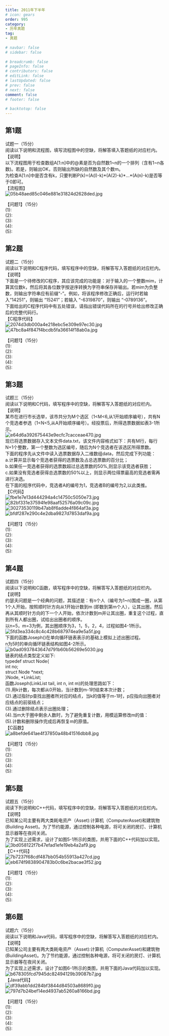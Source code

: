 ```yaml
---  
title: 2011年下半年  
# icon: gears  
order: 995  
category:  
- 历年真题  
tag:  
- 真题  
  
# navbar: false  
# sidebar: false  
  
# breadcrumb: false  
# pageInfo: false  
# contributors: false  
# editLink: false  
# lastUpdated: false  
# prev: false  
# next: false  
comment: false  
# footer: false  
  
# backtotop: false  
---  
```

## 第1题 ##

试题一（15分）  
阅读以下说明和流程图，填写流程图中的空缺，将解答填入答题纸的对应栏内。  
【说明】  
以下流程图用于检查数组A\[1:n\]中的@素是否为自然数1~n的一个排列（含有1~n各数)。若是，则输出OK，否则输出所缺的自然数及其个数m。  
为检查A\[1:n\]中是否含有k，只要判断P(k)=(A(l)-k)\*(A(2)-k)\*...\*(A(n)-k)是否等于0即可。  
【流程图】  
![05b48aed85c046e881e31824d2628ded.jpg][]  
  
【问题1】（15分）  
(1):  
(2):  
(3):  
(4):  
(5):  


## 第2题 ##

试题二（15分）  
阅读以下说明和C程序代码，填写程序中的空缺，将解答写入答题纸的对应栏内。  
【说明】  
下面是一个待修改的C程序，其应该完成的功能是：对于输入的一个整数mim，计算其位数k，然后将其各位数字按逆序转换为字符串保存并输出。若mim为负整数，则输出字符串应有前缀“-”。例如，将该程序修改正确后，运行时若输入“14251”，则输出 “15241”；若输入 “-6319870”，则输出 “-0789136”。  
下面给出的C程序代码中有五处错误，请指出错误代码所在的行号并给出修改正确后的完整代码行。  
【C程序代码】  
![2074d3db000a4e218ebc5e309e97ec30.jpg][]  
![47bc8a4f847f4bcdb5fa36614f18ab0a.jpg][]  
  
【问题1】（15分）  
(1):  
(2):  
(3):  
(4):  
(5):  


## 第3题 ##

试题三（15分）  
阅读以下说明和C代码，填写程序中的空缺，将解答写入答题纸的对应栏内。  
【说明】  
某市在进行市长选举，该市共分为M个选区（1&lt;M&lt;6,从1开始顺序编号），共有N个竞选者参选（1&lt;N&lt;5,从A开始顺序编号）。经投票后，所得选票数据如表3-1所示。  
![e64d6a392675443e9ecfc7cacceae470.jpg][]  
现已将选票数据存入文本文件data.txt，该文件内容格式如下：共有M行，每行N+1个整数，第一个整数为选区编号，随后为N个竞选者在该选区所得票数。  
下面的程序先从文件中读入选票数据存入二维数组data，然后完成下列功能：  
a.计算并显示每个竞选者获得的选票数及占总选票数的百分比；  
b.如果任一竞选者获得的选票数超过总选票数的50%,则显示该竞选者获胜；  
c.如果没有竞选者获得总选票数的50%以上，则显示两位得票最高的竞选者需再进行决选。  
在下面的程序代码中，竞选者A的编号为1，竞选者B的编号为2,以此类推。  
【C代码】  
![fbe1e7e13d444294a4c14750c5050e73.jpg][]  
![82bf331e37594fe98aaf52576a09c09c.jpg][]  
![30273530119b47ab8f6adde4f864af3a.jpg][]  
![bfdf287e290c4e2dba9827d7853daf9a.jpg][]  
  
【问题1】（15分）  
(1):  
(2):  
(3):  
(4):  
(5):  


## 第4题 ##

试题四（15分）  
阅读以下说明和C函数，填写程序中的空缺，将解答写入答题纸的对应栏内。  
【说明】  
约瑟夫问题是一个经典的问题，其描述是：有n个人（编号为1~n)围成一圈，从第1个人开始，按照顺时针方向从1开始计数到m (即数到第m个人），让其出圈，然后再从其顺时针方向的下一个人开始，依次计数到m并让其出圈，重复这个过程，直到所有人都出圈，试给出出圈者的顺序。  
以n=5，m=3为例，其出圈顺序为3，1，5，2，4，过程如图4-1所示。  
![5fd3ea334c8c4c428b687974ea9e5a5f.jpg][]  
下面的函数Joseph()在单向循环链表表示的基础上模拟上述出圈过程。  
n为5时的单向循环链表结构如图4-2所示。  
![b0ad0937843647d791b60b56269e5030.jpg][]  
链表的结点类型定义如下:  
typedef struct Node\{  
int no;  
struct Node \*next;  
\}Node, \*LinkList;  
函数Joseph(LinkList tail, int n, int m)的处理思路如下：  
(1).用k计数，每次都从0开始，当计数到m-1时结束本次计数；  
(2).通过指针p查找出圈者所对应的结点，当k的值等于m-1时，p应指向出圈者对应结点的前驱结点；  
(3).通过删除结点表示出圈处理；  
(4).当m大于圈中剩余人数时，为了避免重复计数，用模运算修改m的值：  
(5).计数和删除操作完成后再恢复m的原值。  
【C函数】  
![a8befde641ae4f37850a48b41516dbb8.jpg][]  
  
【问题1】（15分）  
(1):  
(2):  
(3):  
(4):  
(5):  


## 第5题 ##

试题五（15分）  
阅读下列说明和C++代码，填写程序中的空缺，将解答写入答题纸的对应栏内。  
【说明】  
已知某公司主要有两大类耗电资产（Asset):计算机（ComputerAsset)和建筑物(Building Asset)。为了节约能源，通过控制各种电源，将可关闭的房灯、计算机显示器等在夜间关闭。  
为了实现上述需求，设计了如图5-1所示的类图，并用下面的C++代码加以实现。  
![3bd058122f7b47efad1efe19eb4a2af9.jpg][]  
【C++代码】  
![7b7237f68cdf487bb054b55913a427cd.jpg][]  
![eb674f9838904783b0c6be2bacae3f52.jpg][]  
  
【问题1】（15分）  
(1):  
(2):  
(3):  
(4):  
(5):  


## 第6题 ##

试题六（15分）  
阅读以下说明和Java代码，填写程序中的空缺，将解答写入答题纸的对应栏内。  
【说明】  
已知某公司主要有两大类耗电资产（Asset):计算机（ComputerAsset)和建筑物(BuildingAsset)。为了节约能源，通过控制各种电源，将可关闭的房灯、计算机显示器等在夜间关闭。  
为了实现上述需求，设计了如图6-1所示的类图，并用下面的Java代码加以实现。  
![b678305fcd7945dc82494129b39087b7.jpg][]  
【Java代码】  
![df39abb1dd284bf3844d84503a8689f0.jpg][]  
![797d7b24bef14ed4937ab5260a8166bd.jpg][]  
  
【问题1】（15分）  
(1):  
(2):  
(3):  
(4):  
(5):  



[05b48aed85c046e881e31824d2628ded.jpg]: https://www.xkxxkx.cn/file/exam/software/程序员/案例/第1题/05b48aed85c046e881e31824d2628ded.jpg
[2074d3db000a4e218ebc5e309e97ec30.jpg]: https://www.xkxxkx.cn/file/exam/software/程序员/案例/第2题/2074d3db000a4e218ebc5e309e97ec30.jpg
[47bc8a4f847f4bcdb5fa36614f18ab0a.jpg]: https://www.xkxxkx.cn/file/exam/software/程序员/案例/第2题/47bc8a4f847f4bcdb5fa36614f18ab0a.jpg
[e64d6a392675443e9ecfc7cacceae470.jpg]: https://www.xkxxkx.cn/file/exam/software/程序员/案例/第3题/e64d6a392675443e9ecfc7cacceae470.jpg
[fbe1e7e13d444294a4c14750c5050e73.jpg]: https://www.xkxxkx.cn/file/exam/software/程序员/案例/第3题/fbe1e7e13d444294a4c14750c5050e73.jpg
[82bf331e37594fe98aaf52576a09c09c.jpg]: https://www.xkxxkx.cn/file/exam/software/程序员/案例/第3题/82bf331e37594fe98aaf52576a09c09c.jpg
[30273530119b47ab8f6adde4f864af3a.jpg]: https://www.xkxxkx.cn/file/exam/software/程序员/案例/第3题/30273530119b47ab8f6adde4f864af3a.jpg
[bfdf287e290c4e2dba9827d7853daf9a.jpg]: https://www.xkxxkx.cn/file/exam/software/程序员/案例/第3题/bfdf287e290c4e2dba9827d7853daf9a.jpg
[5fd3ea334c8c4c428b687974ea9e5a5f.jpg]: https://www.xkxxkx.cn/file/exam/software/程序员/案例/第4题/5fd3ea334c8c4c428b687974ea9e5a5f.jpg
[b0ad0937843647d791b60b56269e5030.jpg]: https://www.xkxxkx.cn/file/exam/software/程序员/案例/第4题/b0ad0937843647d791b60b56269e5030.jpg
[a8befde641ae4f37850a48b41516dbb8.jpg]: https://www.xkxxkx.cn/file/exam/software/程序员/案例/第4题/a8befde641ae4f37850a48b41516dbb8.jpg
[3bd058122f7b47efad1efe19eb4a2af9.jpg]: https://www.xkxxkx.cn/file/exam/software/程序员/案例/第5题/3bd058122f7b47efad1efe19eb4a2af9.jpg
[7b7237f68cdf487bb054b55913a427cd.jpg]: https://www.xkxxkx.cn/file/exam/software/程序员/案例/第5题/7b7237f68cdf487bb054b55913a427cd.jpg
[eb674f9838904783b0c6be2bacae3f52.jpg]: https://www.xkxxkx.cn/file/exam/software/程序员/案例/第5题/eb674f9838904783b0c6be2bacae3f52.jpg
[b678305fcd7945dc82494129b39087b7.jpg]: https://www.xkxxkx.cn/file/exam/software/程序员/案例/第6题/b678305fcd7945dc82494129b39087b7.jpg
[df39abb1dd284bf3844d84503a8689f0.jpg]: https://www.xkxxkx.cn/file/exam/software/程序员/案例/第6题/df39abb1dd284bf3844d84503a8689f0.jpg
[797d7b24bef14ed4937ab5260a8166bd.jpg]: https://www.xkxxkx.cn/file/exam/software/程序员/案例/第6题/797d7b24bef14ed4937ab5260a8166bd.jpg
